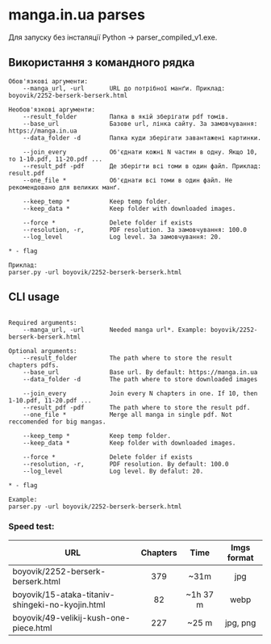 # manga.in.ua parses

Для запуску без інсталяції Python -> parser_compiled_v1.exe.
## Використання з командного рядка

```
Обов'язкові аргументи:
    --manga_url, -url       URL до потрібної манґи. Приклад: boyovik/2252-berserk-berserk.html

Необов'язкові аргументи:
    --result_folder         Папка в якій зберігати pdf томів.
    --base_url              Базове url, лінка сайту. За замовчування: https://manga.in.ua
    --data_folder -d        Папка куди зберігати завантажені картинки.
    
    --join_every            Об'єднати кожні N частин в одну. Якщо 10, то 1-10.pdf, 11-20.pdf ...
    --result_pdf -pdf       Де зберігти всі томи в один файл. Приклад: result.pdf
    --one_file *            Об'єднати всі томи в один файл. Не рекомендовано для великих манґ.
    
    --keep_temp *           Keep temp folder.
    --keep_data *           Keep folder with downloaded images.
    
    --force *               Delete folder if exists 
    --resolution, -r,       PDF resolution. За замовчування: 100.0
    --log_level             Log level. За замовчування: 20.

* - flag

Приклад:
parser.py -url boyovik/2252-berserk-berserk.html

```

## CLI usage
```

Required arguments:
    --manga_url, -url       Needed manga url*. Example: boyovik/2252-berserk-berserk.html

Optional arguments:
    --result_folder         The path where to store the result chapters pdfs.
    --base_url              Base url. By default: https://manga.in.ua
    --data_folder -d        The path where to store downloaded images
    
    --join_every            Join every N chapters in one. If 10, then 1-10.pdf, 11-20.pdf ...
    --result_pdf -pdf       The path where to store the result pdf.
    --one_file *            Merge all manga in single pdf. Not reccomended for big mangas.
    
    --keep_temp *           Keep temp folder.
    --keep_data *           Keep folder with downloaded images.
    
    --force *               Delete folder if exists 
    --resolution, -r,       PDF resolution. By default: 100.0
    --log_level             Log level. By defalut: 20.

* - flag

Example:
parser.py -url boyovik/2252-berserk-berserk.html
```
### Speed test:

| URL                                              | Chapters |   Time   | Imgs format |
|--------------------------------------------------|:--------:|:--------:|:-----------:|
| boyovik/2252-berserk-berserk.html                |   379    |   ~31m   |     jpg     |
| boyovik/15-ataka-titaniv-shingeki-no-kyojin.html |    82    | ~1h 37 m |    webp     |
| boyovik/49-velikij-kush-one-piece.html           |   227    |  ~25 m   |  jpg, png   |
